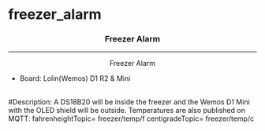 # freezer_alarm
<h3 align="center">Freezer Alarm</h3>

---

<p align="center"> Freezer Alarm
    <br> 
</p>

- Board: Lolin(Wemos) D1 R2 & Mini
<br>
#Description:
A DS18B20 will be inside the freezer and the Wemos D1 Mini with the OLED shield will be outside.
Temperatures are also published on MQTT:
  fahrenheightTopic= freezer/temp/f
  centigradeTopic= freezer/temp/c
